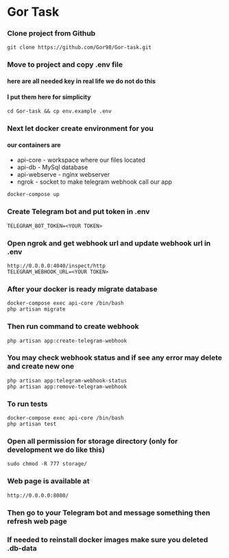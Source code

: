 # Gor Task

### Clone project from Github
```
git clone https://github.com/Gor98/Gor-task.git
```
### Move to project and copy .env file
#### here are all needed key in real life we do not do this 
#### I put them here for simplicity
```
cd Gor-task && cp env.example .env
```
### Next let docker create environment for you 
#### our containers are
* api-core - workspace where our files located
* api-db - MySql database
* api-webserve - nginx webserver
* ngrok - socket to make telegram webhook call our app
```
docker-compose up
```
### Create Telegram bot and put token in .env 
```
TELEGRAM_BOT_TOKEN=<YOUR TOKEN>
```
### Open ngrok and get webhook url and update webhook url in .env
```
http://0.0.0.0:4040/inspect/http
TELEGRAM_WEBHOOK_URL=<YOUR TOKEN>
```

### After your docker is ready migrate database
```
docker-compose exec api-core /bin/bash
php artisan migrate
```
### Then run command to create webhook
```
php artisan app:create-telegram-webhook
```
### You may check webhook status and if see any error may delete and create new one
```
php artisan app:telegram-webhook-status
php artisan app:remove-telegram-webhook
```
### To run tests
```
docker-compose exec api-core /bin/bash
php artisan test
```
### Open all permission for storage directory (only for development we do like this)
```
sudo chmod -R 777 storage/
```
### Web page is available at
```
http://0.0.0.0:8080/
```
### Then go to your Telegram bot and message something then refresh web page

### If needed to reinstall docker images make sure you deleted .db-data
